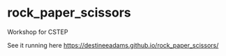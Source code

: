 # rock_paper_scissors

Workshop for CSTEP

See it running here
https://destineeadams.github.io/rock_paper_scissors/
